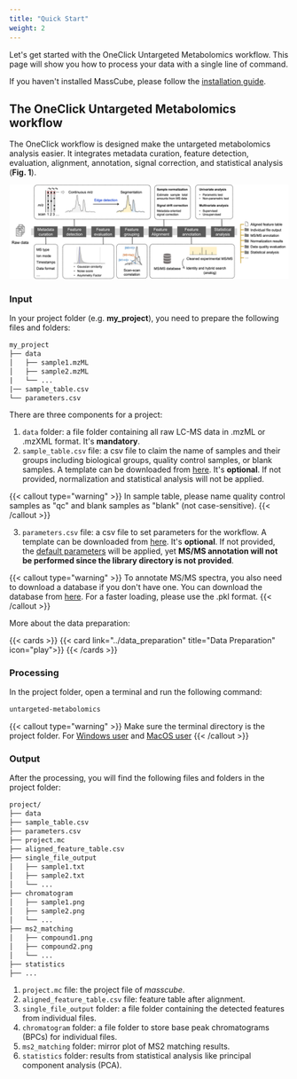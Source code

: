 ```yaml
---
title: "Quick Start"
weight: 2
---
```


Let's get started with the OneClick Untargeted Metabolomics workflow. This page will show you how to process your data with a single line of command. 

If you haven't installed MassCube, please follow the [installation guide](../installation).

## The OneClick Untargeted Metabolomics workflow

The OneClick workflow is designed make the untargeted metabolomics analysis easier. It integrates metadata curation, feature detection, evaluation, alignment, annotation, signal correction, and statistical analysis (**Fig. 1**).

![](untargeted_workflow.png "Fig. 1. The OneClick Untargeted Metabolomics workflow")

### Input

In your project folder (e.g. **my_project**), you need to prepare the following files and folders:

```
my_project
├── data
│   ├── sample1.mzML
│   ├── sample2.mzML
|   └── ...
|── sample_table.csv
└── parameters.csv
```

There are three components for a project:

1. `data` folder: a file folder containing all raw LC-MS data in .mzML or .mzXML format. It's **mandatory**.
2. `sample_table.csv` file: a csv file to claim the name of samples and their groups including biological groups, quality control samples, or blank samples. A template can be downloaded from [here](https://github.com/huaxuyu/masscubedocs/blob/main/content/docs/sample_table.csv). It's **optional**. If not provided, normalization and statistical analysis will not be applied.

{{< callout type="warning" >}}
  In sample table, please name quality control samples as "qc" and blank samples as "blank" (not case-sensitive).
{{< /callout >}}

3. `parameters.csv` file: a csv file to set parameters for the workflow. A template can be downloaded from [here](https://github.com/huaxuyu/masscubedocs/blob/main/content/docs/parameters.csv). It's **optional**. If not provided, the [default parameters](../docs/parameter) will be applied, yet **MS/MS annotation will not be performed since the library directory is not provided**.

{{< callout type="warning" >}}
  To annotate MS/MS spectra, you also need to download a database if you don't have one. You can download the database from [here](https://zenodo.org/records/11043488). For a faster loading, please use the .pkl format.
{{< /callout >}}


More about the data preparation:

{{< cards >}}
  {{< card link="../data_preparation" title="Data Preparation" icon="play">}}
{{< /cards >}}


### Processing

In the project folder, open a terminal and run the following command:

```bash
untargeted-metabolomics
```

{{< callout type="warning" >}}
  Make sure the terminal directory is the project folder. For [Windows user](https://johnwargo.com/posts/2024/launch-windows-terminal/) and [MacOS user](https://support.apple.com/guide/terminal/open-or-quit-terminal-apd5265185d-f365-44cb-8b09-71a064a42125/mac#:~:text=Terminal%20for%20me-,Open%20Terminal,%2C%20then%20double%2Dclick%20Terminal.)
{{< /callout >}}

### Output

After the processing, you will find the following files and folders in the project folder:

```
project/
├── data
├── sample_table.csv
├── parameters.csv
├── project.mc
├── aligned_feature_table.csv
├── single_file_output
│   ├── sample1.txt
│   ├── sample2.txt
│   └── ...
├── chromatogram
│   ├── sample1.png
│   ├── sample2.png
│   └── ...
├── ms2_matching
│   ├── compound1.png
│   ├── compound2.png
│   └── ...
├── statistics
├── ...
```

1. `project.mc` file: the project file of *masscube*.
2. `aligned_feature_table.csv` file: feature table after alignment.
3. `single_file_output` folder: a file folder containing the detected features from individual files.
4.  `chromatogram` folder: a file folder to store base peak chromatograms (BPCs) for individual files.
5. `ms2_matching` folder: mirror plot of MS2 matching results.
6. `statistics` folder: results from statistical analysis like principal component analysis (PCA).